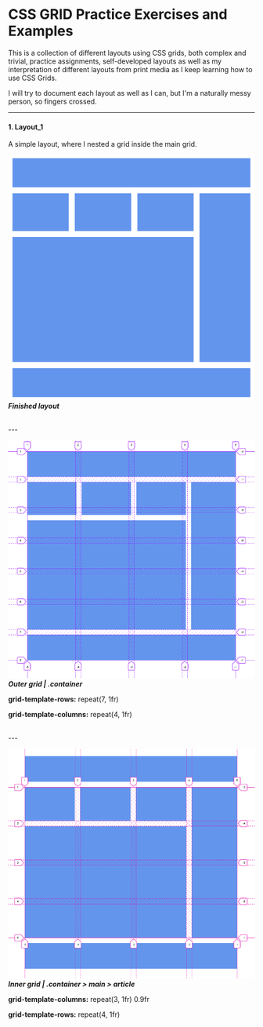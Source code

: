 # CSS GRID Practice Exercises and Examples


This is a collection of different layouts using CSS grids, both complex and trivial, practice assignments, self-developed layouts as well as my interpretation of different layouts from print media as I keep learning how to use CSS Grids. 

I will try to document each layout as well as I can, but I'm a naturally messy person, so fingers crossed.

------

#### 1. Layout_1
A simple layout, where I nested a grid inside the main grid. 

![Layout 1](assets/README/layout_1/layout_1.png) ***Finished layout***

<br>
---
<br>

![Outer grid](assets/README/layout_1/Outer&#32;grid.png) ***Outer grid  | .container***


**grid-template-rows:** repeat(7, 1fr)


**grid-template-columns:** repeat(4, 1fr)

<br>
---
<br>

![Inner grid](assets/README/layout_1/Inner&#32;grid.png) ***Inner grid | .container > main > article***

**grid-template-columns:** repeat(3, 1fr) 0.9fr

**grid-template-rows:**  repeat(4, 1fr)
